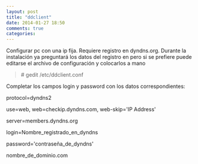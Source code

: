 ```yaml
---
layout: post
title: "ddclient"
date: 2014-01-27 18:50
comments: true
categories: 
---
```

Configurar pc con una ip fija. Requiere registro en dyndns.org. Durante la instalación  ya preguntará los datos del registro en pero si se prefiere puede editarse el archivo de configuración y colocarlos a mano

>\# gedit /etc/ddclient.conf

Completar los campos login y password con los datos correspondientes: 

protocol=dyndns2 

use=web, web=checkip.dyndns.com, web-skip='IP Address' 

server=members.dyndns.org 

login=Nombre_registrado_en_dyndns 

password='contraseña_de_dyndns' 

nombre_de_dominio.com

